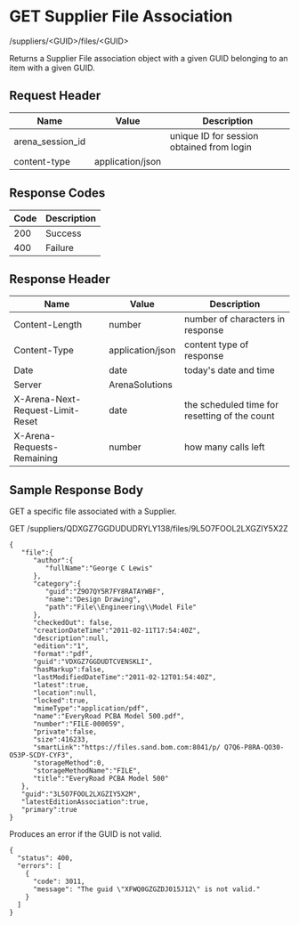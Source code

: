 # GET Supplier File Association
/suppliers/&lt;GUID&gt;/files/&lt;GUID&gt;

Returns a  Supplier File association object with a given GUID belonging to an item with a given GUID. 

## Request Header

| Name<br> | Value<br> | Description<br> |
|  --- |  --- |  --- | 
| arena_session_id<br> |   | unique ID for session obtained from login<br> |
| content-type<br> | application/json<br> |   |

## Response Codes

| Code<br> | Description<br> |
|  --- |  --- | 
| 200<br> | Success<br> |
| 400<br> | Failure<br> |

## Response Header

| Name<br> | Value<br> | Description<br> |
|  --- |  --- |  --- | 
| Content-Length<br> | number<br> | number of characters in response<br> |
| Content-Type<br> | application/json<br> | content type of response<br> |
| Date<br> | date<br> | today's date and time<br> |
| Server<br> | ArenaSolutions<br> |   |
| X-Arena-Next-Request-Limit-Reset<br> | date<br> | the scheduled time for resetting of the count<br> |
| X-Arena-Requests-Remaining<br> | number<br> | how many calls left<br> |

## Sample Response Body
GET a specific file associated with a Supplier.

GET /suppliers/QDXGZ7GGDUDUDRYLY138/files/9L5O7FOOL2LXGZIY5X2Z

```
{  
   "file":{  
      "author":{  
         "fullName":"George C Lewis"
      },
      "category":{  
         "guid":"Z9O7QY5R7FY8RATAYWBF",
         "name":"Design Drawing",
         "path":"File\\Engineering\\Model File" 
      },
      "checkedOut": false,
      "creationDateTime":"2011-02-11T17:54:40Z",
      "description":null,
      "edition":"1",
      "format":"pdf",
      "guid":"VDXGZ7GGDUDTCVENSKLI",
      "hasMarkup":false,
      "lastModifiedDateTime":"2011-02-12T01:54:40Z",
      "latest":true,
      "location":null,
      "locked":true,
      "mimeType":"application/pdf",
      "name":"EveryRoad PCBA Model 500.pdf",
      "number":"FILE-000059",
      "private":false,
      "size":416233,
      "smartLink":"https://files.sand.bom.com:8041/p/ Q7Q6-P8RA-QO30-O53P-SCDY-CYF3",
      "storageMethod":0,
      "storageMethodName":"FILE",
      "title":"EveryRoad PCBA Model 500"
   },
   "guid":"3L5O7FOOL2LXGZIY5X2M",
   "latestEditionAssociation":true,
   "primary":true
}
```
Produces an error if the GUID is not valid.

```
{
  "status": 400,
  "errors": [
    {
      "code": 3011,
      "message": "The guid \"XFWQ0GZGZDJ015J12\" is not valid."
    }
  ]
}
```
